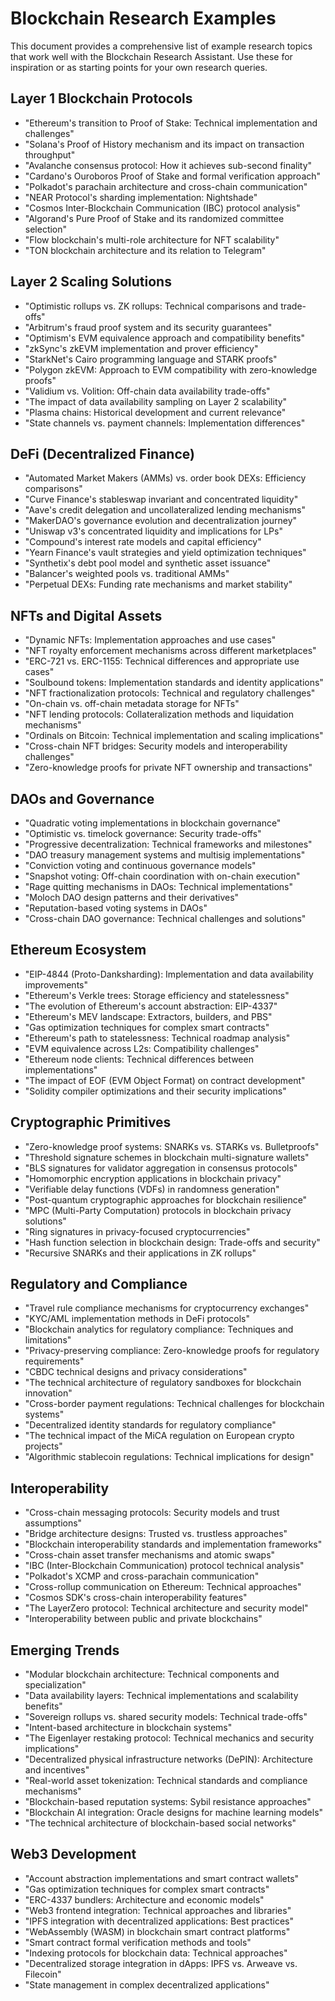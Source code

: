 # Blockchain Research Examples

This document provides a comprehensive list of example research topics that work well with the Blockchain Research Assistant. Use these for inspiration or as starting points for your own research queries.

## Layer 1 Blockchain Protocols

- "Ethereum's transition to Proof of Stake: Technical implementation and challenges"
- "Solana's Proof of History mechanism and its impact on transaction throughput"
- "Avalanche consensus protocol: How it achieves sub-second finality"
- "Cardano's Ouroboros Proof of Stake and formal verification approach"
- "Polkadot's parachain architecture and cross-chain communication"
- "NEAR Protocol's sharding implementation: Nightshade"
- "Cosmos Inter-Blockchain Communication (IBC) protocol analysis"
- "Algorand's Pure Proof of Stake and its randomized committee selection"
- "Flow blockchain's multi-role architecture for NFT scalability"
- "TON blockchain architecture and its relation to Telegram"

## Layer 2 Scaling Solutions

- "Optimistic rollups vs. ZK rollups: Technical comparisons and trade-offs"
- "Arbitrum's fraud proof system and its security guarantees"
- "Optimism's EVM equivalence approach and compatibility benefits"
- "zkSync's zkEVM implementation and prover efficiency"
- "StarkNet's Cairo programming language and STARK proofs"
- "Polygon zkEVM: Approach to EVM compatibility with zero-knowledge proofs"
- "Validium vs. Volition: Off-chain data availability trade-offs"
- "The impact of data availability sampling on Layer 2 scalability"
- "Plasma chains: Historical development and current relevance"
- "State channels vs. payment channels: Implementation differences"

## DeFi (Decentralized Finance)

- "Automated Market Makers (AMMs) vs. order book DEXs: Efficiency comparisons"
- "Curve Finance's stableswap invariant and concentrated liquidity"
- "Aave's credit delegation and uncollateralized lending mechanisms"
- "MakerDAO's governance evolution and decentralization journey"
- "Uniswap v3's concentrated liquidity and implications for LPs"
- "Compound's interest rate models and capital efficiency"
- "Yearn Finance's vault strategies and yield optimization techniques"
- "Synthetix's debt pool model and synthetic asset issuance"
- "Balancer's weighted pools vs. traditional AMMs"
- "Perpetual DEXs: Funding rate mechanisms and market stability"

## NFTs and Digital Assets

- "Dynamic NFTs: Implementation approaches and use cases"
- "NFT royalty enforcement mechanisms across different marketplaces"
- "ERC-721 vs. ERC-1155: Technical differences and appropriate use cases"
- "Soulbound tokens: Implementation standards and identity applications"
- "NFT fractionalization protocols: Technical and regulatory challenges"
- "On-chain vs. off-chain metadata storage for NFTs"
- "NFT lending protocols: Collateralization methods and liquidation mechanisms"
- "Ordinals on Bitcoin: Technical implementation and scaling implications"
- "Cross-chain NFT bridges: Security models and interoperability challenges"
- "Zero-knowledge proofs for private NFT ownership and transactions"

## DAOs and Governance

- "Quadratic voting implementations in blockchain governance"
- "Optimistic vs. timelock governance: Security trade-offs"
- "Progressive decentralization: Technical frameworks and milestones"
- "DAO treasury management systems and multisig implementations"
- "Conviction voting and continuous governance models"
- "Snapshot voting: Off-chain coordination with on-chain execution"
- "Rage quitting mechanisms in DAOs: Technical implementations"
- "Moloch DAO design patterns and their derivatives"
- "Reputation-based voting systems in DAOs"
- "Cross-chain DAO governance: Technical challenges and solutions"

## Ethereum Ecosystem

- "EIP-4844 (Proto-Danksharding): Implementation and data availability improvements"
- "Ethereum's Verkle trees: Storage efficiency and statelessness"
- "The evolution of Ethereum's account abstraction: EIP-4337"
- "Ethereum's MEV landscape: Extractors, builders, and PBS"
- "Gas optimization techniques for complex smart contracts"
- "Ethereum's path to statelessness: Technical roadmap analysis"
- "EVM equivalence across L2s: Compatibility challenges"
- "Ethereum node clients: Technical differences between implementations"
- "The impact of EOF (EVM Object Format) on contract development"
- "Solidity compiler optimizations and their security implications"

## Cryptographic Primitives

- "Zero-knowledge proof systems: SNARKs vs. STARKs vs. Bulletproofs"
- "Threshold signature schemes in blockchain multi-signature wallets"
- "BLS signatures for validator aggregation in consensus protocols"
- "Homomorphic encryption applications in blockchain privacy"
- "Verifiable delay functions (VDFs) in randomness generation"
- "Post-quantum cryptographic approaches for blockchain resilience"
- "MPC (Multi-Party Computation) protocols in blockchain privacy solutions"
- "Ring signatures in privacy-focused cryptocurrencies"
- "Hash function selection in blockchain design: Trade-offs and security"
- "Recursive SNARKs and their applications in ZK rollups"

## Regulatory and Compliance

- "Travel rule compliance mechanisms for cryptocurrency exchanges"
- "KYC/AML implementation methods in DeFi protocols"
- "Blockchain analytics for regulatory compliance: Techniques and limitations"
- "Privacy-preserving compliance: Zero-knowledge proofs for regulatory requirements"
- "CBDC technical designs and privacy considerations"
- "The technical architecture of regulatory sandboxes for blockchain innovation"
- "Cross-border payment regulations: Technical challenges for blockchain systems"
- "Decentralized identity standards for regulatory compliance"
- "The technical impact of the MiCA regulation on European crypto projects"
- "Algorithmic stablecoin regulations: Technical implications for design"

## Interoperability

- "Cross-chain messaging protocols: Security models and trust assumptions"
- "Bridge architecture designs: Trusted vs. trustless approaches"
- "Blockchain interoperability standards and implementation frameworks"
- "Cross-chain asset transfer mechanisms and atomic swaps"
- "IBC (Inter-Blockchain Communication) protocol technical analysis"
- "Polkadot's XCMP and cross-parachain communication"
- "Cross-rollup communication on Ethereum: Technical approaches"
- "Cosmos SDK's cross-chain interoperability features"
- "The LayerZero protocol: Technical architecture and security model"
- "Interoperability between public and private blockchains"

## Emerging Trends

- "Modular blockchain architecture: Technical components and specialization"
- "Data availability layers: Technical implementations and scalability benefits"
- "Sovereign rollups vs. shared security models: Technical trade-offs"
- "Intent-based architecture in blockchain systems"
- "The Eigenlayer restaking protocol: Technical mechanics and security implications"
- "Decentralized physical infrastructure networks (DePIN): Architecture and incentives"
- "Real-world asset tokenization: Technical standards and compliance mechanisms"
- "Blockchain-based reputation systems: Sybil resistance approaches"
- "Blockchain AI integration: Oracle designs for machine learning models"
- "The technical architecture of blockchain-based social networks"

## Web3 Development

- "Account abstraction implementations and smart contract wallets"
- "Gas optimization techniques for complex smart contracts"
- "ERC-4337 bundlers: Architecture and economic models"
- "Web3 frontend integration: Technical approaches and libraries"
- "IPFS integration with decentralized applications: Best practices"
- "WebAssembly (WASM) in blockchain smart contract platforms"
- "Smart contract formal verification methods and tools"
- "Indexing protocols for blockchain data: Technical approaches"
- "Decentralized storage integration in dApps: IPFS vs. Arweave vs. Filecoin"
- "State management in complex decentralized applications"